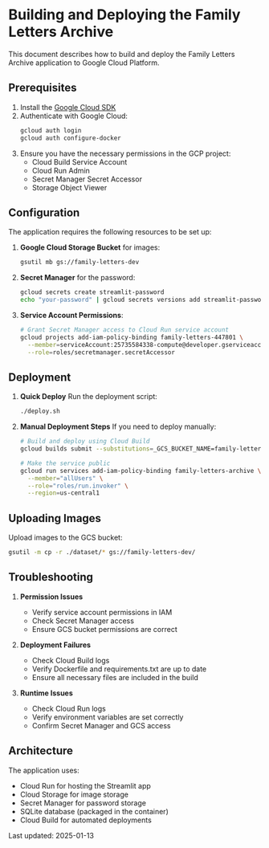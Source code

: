 # Building and Deploying the Family Letters Archive

This document describes how to build and deploy the Family Letters Archive application to Google Cloud Platform.

## Prerequisites

1. Install the [Google Cloud SDK](https://cloud.google.com/sdk/docs/install)
2. Authenticate with Google Cloud:
   ```bash
   gcloud auth login
   gcloud auth configure-docker
   ```
3. Ensure you have the necessary permissions in the GCP project:
   - Cloud Build Service Account
   - Cloud Run Admin
   - Secret Manager Secret Accessor
   - Storage Object Viewer

## Configuration

The application requires the following resources to be set up:

1. **Google Cloud Storage Bucket** for images:
   ```bash
   gsutil mb gs://family-letters-dev
   ```

2. **Secret Manager** for the password:
   ```bash
   gcloud secrets create streamlit-password
   echo "your-password" | gcloud secrets versions add streamlit-password --data-file=-
   ```

3. **Service Account Permissions**:
   ```bash
   # Grant Secret Manager access to Cloud Run service account
   gcloud projects add-iam-policy-binding family-letters-447801 \
     --member=serviceAccount:25735584338-compute@developer.gserviceaccount.com \
     --role=roles/secretmanager.secretAccessor
   ```

## Deployment

1. **Quick Deploy**
   Run the deployment script:
   ```bash
   ./deploy.sh
   ```

2. **Manual Deployment Steps**
   If you need to deploy manually:
   ```bash
   # Build and deploy using Cloud Build
   gcloud builds submit --substitutions=_GCS_BUCKET_NAME=family-letters-dev

   # Make the service public
   gcloud run services add-iam-policy-binding family-letters-archive \
     --member="allUsers" \
     --role="roles/run.invoker" \
     --region=us-central1
   ```

## Uploading Images

Upload images to the GCS bucket:
```bash
gsutil -m cp -r ./dataset/* gs://family-letters-dev/
```

## Troubleshooting

1. **Permission Issues**
   - Verify service account permissions in IAM
   - Check Secret Manager access
   - Ensure GCS bucket permissions are correct

2. **Deployment Failures**
   - Check Cloud Build logs
   - Verify Dockerfile and requirements.txt are up to date
   - Ensure all necessary files are included in the build

3. **Runtime Issues**
   - Check Cloud Run logs
   - Verify environment variables are set correctly
   - Confirm Secret Manager and GCS access

## Architecture

The application uses:
- Cloud Run for hosting the Streamlit app
- Cloud Storage for image storage
- Secret Manager for password storage
- SQLite database (packaged in the container)
- Cloud Build for automated deployments

Last updated: 2025-01-13
